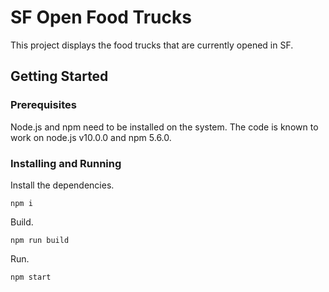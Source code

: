 # SF Open Food Trucks

This project displays the food trucks that are currently opened in SF.

## Getting Started

### Prerequisites

Node.js and npm need to be installed on the system. The code is known to work on node.js v10.0.0 and npm 5.6.0.

### Installing and Running

Install the dependencies.

```
npm i
```

Build.

```
npm run build
```

Run.

```
npm start
```
